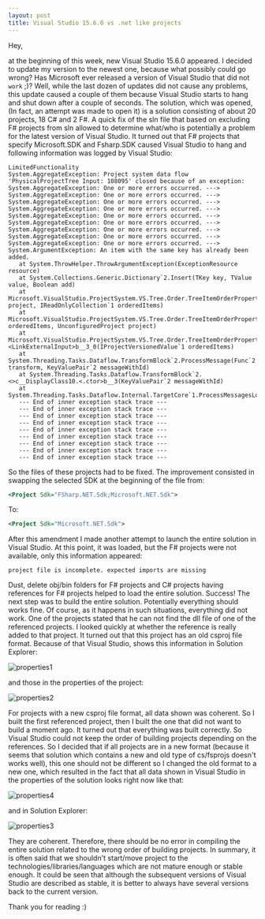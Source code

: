 ```yaml
---
layout: post
title: Visual Studio 15.6.0 vs .net like projects
---
```


Hey,

at the beginning of this week, new Visual Studio 15.6.0 appeared. I decided to update my version to the newest one, because what possibly could go wrong?
Has Microsoft ever released a version of Visual Studio that did not `work` ;)?
Well, while the last dozen of updates did not cause any problems, this update caused a couple of them because Visual Studio starts to hang and shut down after a couple of seconds.
The solution, which was opened, (In fact, an attempt was made to open it) is a solution consisting of about 20 projects, 18 C# and 2 F#.
A quick fix of the sln file that based on excluding F# projects from sln allowed to determine what/who is potentially a problem for the latest version of Visual Studio.
It turned out that F# projects that specify Microsoft.SDK and Fsharp.SDK caused Visual Studio to hang and following information was logged by Visual Studio:

```
LimitedFunctionality
System.AggregateException: Project system data flow 'PhysicalProjectTree Input: 108095' closed because of an exception: System.AggregateException: One or more errors occurred. ---> System.AggregateException: One or more errors occurred. ---> System.AggregateException: One or more errors occurred. ---> System.AggregateException: One or more errors occurred. ---> System.AggregateException: One or more errors occurred. ---> System.AggregateException: One or more errors occurred. ---> System.AggregateException: One or more errors occurred. ---> System.AggregateException: One or more errors occurred. ---> System.AggregateException: One or more errors occurred. ---> System.ArgumentException: An item with the same key has already been added.
   at System.ThrowHelper.ThrowArgumentException(ExceptionResource resource)
   at System.Collections.Generic.Dictionary`2.Insert(TKey key, TValue value, Boolean add)
   at Microsoft.VisualStudio.ProjectSystem.VS.Tree.Order.TreeItemOrderPropertyProvider.CreateOrderedMap(UnconfiguredProject project, IReadOnlyCollection`1 orderedItems)
   at Microsoft.VisualStudio.ProjectSystem.VS.Tree.Order.TreeItemOrderPropertyProvider..ctor(IReadOnlyCollection`1 orderedItems, UnconfiguredProject project)
   at Microsoft.VisualStudio.ProjectSystem.VS.Tree.Order.TreeItemOrderPropertyProviderSource.<LinkExternalInput>b__3_0(IProjectVersionedValue`1 orderedItems)
   at System.Threading.Tasks.Dataflow.TransformBlock`2.ProcessMessage(Func`2 transform, KeyValuePair`2 messageWithId)
   at System.Threading.Tasks.Dataflow.TransformBlock`2.<>c__DisplayClass10.<.ctor>b__3(KeyValuePair`2 messageWithId)
   at System.Threading.Tasks.Dataflow.Internal.TargetCore`1.ProcessMessagesLoopCore()
   --- End of inner exception stack trace ---
   --- End of inner exception stack trace ---
   --- End of inner exception stack trace ---
   --- End of inner exception stack trace ---
   --- End of inner exception stack trace ---
   --- End of inner exception stack trace ---
   --- End of inner exception stack trace ---
   --- End of inner exception stack trace ---
   --- End of inner exception stack trace ---
```

So the files of these projects had to be fixed.
The improvement consisted in swapping the selected SDK at the beginning of the file from:

```xml
<Project Sdk="FSharp.NET.Sdk;Microsoft.NET.Sdk">
```

To:

```xml
<Project Sdk="Microsoft.NET.Sdk">
```

After this amendment I made another attempt to launch the entire solution in Visual Studio. At this point, it was loaded, but the F# projects were not available, only this information appeared:

`project file is incomplete. expected imports are missing`

Dust, delete obj/bin folders for F# projects and C# projects having references for F# projects helped to load the entire solution. Success!
The next step was to build the entire solution. Potentially everything should works fine. Of course, as it happens in such situations, everything did not work.
One of the projects stated that he can not find the dll file of one of the referenced projects. I looked quickly at whether the reference is really added to that project. It turned out that this project has an old csproj file format.
Because of that Visual Studio, shows this information in Solution Explorer:

![properties1](https://mnie.github.com/img/11-03-2018DrunkVs/properties1.png)

and those in the properties of the project:

![properties2](https://mnie.github.com/img/11-03-2018DrunkVs/properties2.png)

For projects with a new csproj file format, all data shown was coherent. So I built the first referenced project, then I built the one that did not want to build a moment ago. It turned out that everything was built correctly. 
So Visual Studio could not keep the order of building projects depending on the references. So I decided that if all projects are in a new format (because it seems that solution which contains a new and old type of cs/fsprojs doesn't works well), this one should not be different so I changed the old format to a new one, which resulted in the fact that all data shown in Visual Studio in the properties of the solution looks right now like that:

![properties4](https://mnie.github.com/img/11-03-2018DrunkVs/properties4.png)

and in Solution Explorer:

![properties3](https://mnie.github.com/img/11-03-2018DrunkVs/properties3.png)

They are coherent. Therefore, there should be no error in compiling the entire solution related to the wrong order of building projects.
In summary, it is often said that we shouldn't start/move project to the technologies/libraries/languages which are not mature enough or stable enough. 
It could be seen that although the subsequent versions of Visual Studio are described as stable, it is better to always have several versions back to the current version.

Thank you for reading :)